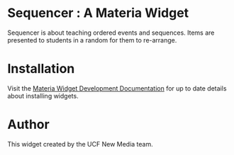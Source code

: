 Sequencer : A Materia Widget
============================

Sequencer is about teaching ordered events and sequences. Items are presented to students in a random for them to re-arrange.

Installation
============
Visit the [Materia Widget Development Documentation](http://ucfcdl.github.io/Materia) for up to date details about installing widgets.

Author
======

This widget created by the UCF New Media team.